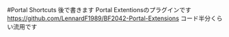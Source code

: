 #Portal Shortcuts
後で書きます
Portal Extentionsのプラグインです
https://github.com/LennardF1989/BF2042-Portal-Extensions
コード半分くらい流用です
